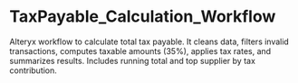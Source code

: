 # TaxPayable_Calculation_Workflow
Alteryx workflow to calculate total tax payable. It cleans data, filters invalid transactions, computes taxable amounts (35%), applies tax rates, and summarizes results. Includes running total and top supplier by tax contribution.
